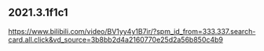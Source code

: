
## 2021.3.1f1c1

https://www.bilibili.com/video/BV1yy4y1B7ir/?spm_id_from=333.337.search-card.all.click&vd_source=3b8bb2d4a2160770e25d2a56b850c4b9